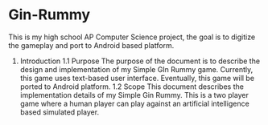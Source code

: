 # Gin-Rummy
This is my high school AP Computer Science project, the goal is to digitize the gameplay and port to Android based platform.

1. Introduction
1.1	Purpose
The purpose of the document is to describe the design and implementation of my Simple GIn Rummy game. Currently, this game uses text-based user interface. Eventually, this game will be ported to Android platform.
1.2	Scope
This document describes the implementation details of my Simple Gin Rummy. This is a two player game where a human player can play against an artificial intelligence based simulated player.
